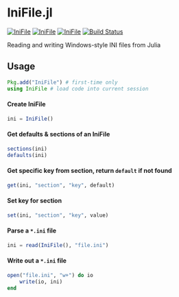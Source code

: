 # IniFile.jl

[![IniFile](http://pkg.julialang.org/badges/IniFile_0.4.svg)](http://pkg.julialang.org/?pkg=IniFile)
[![IniFile](http://pkg.julialang.org/badges/IniFile_0.5.svg)](http://pkg.julialang.org/?pkg=IniFile)
[![IniFile](http://pkg.julialang.org/badges/IniFile_0.6.svg)](http://pkg.julialang.org/?pkg=IniFile)
[![Build Status](https://travis-ci.org/JuliaIO/IniFile.jl.svg?branch=master)](https://travis-ci.org/JuliaIO/IniFile.jl)

Reading and writing Windows-style INI files from Julia

## Usage

```julia
Pkg.add("IniFile") # first-time only
using IniFile # load code into current session
```

#### Create IniFile
```julia
ini = IniFile()
```

#### Get defaults & sections of an IniFile
```julia
sections(ini)
defaults(ini)
```

#### Get specific key from section, return `default` if not found
```julia
get(ini, "section", "key", default)
```

#### Set key for section
```julia
set(ini, "section", "key", value)
```

#### Parse a `*.ini` file
```julia
ini = read(IniFile(), "file.ini")
```

#### Write out a `*.ini` file
```julia
open("file.ini", "w+") do io
    write(io, ini)
end
```

